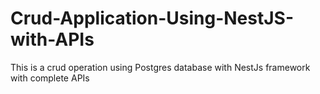 # Crud-Application-Using-NestJS-with-APIs
This is a crud operation using Postgres database with NestJs framework with complete APIs
